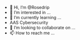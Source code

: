 - 👋 Hi, I’m @Rosedrip
- 👀 I’m interested in ...
- 🌱 I’m currently learning ...
- AAS Cybersecurity
- 💞️ I’m looking to collaborate on ...
- 📫 How to reach me ...

<!---
Rosedrip/Rosedrip is a ✨ special ✨ repository because its `README.md` (this file) appears on your GitHub profile.
You can click the Preview link to take a look at your changes.
--->
